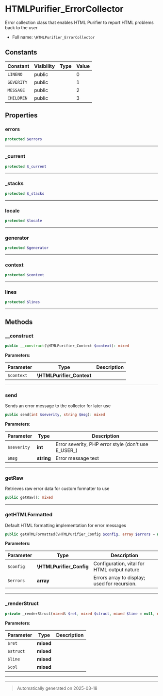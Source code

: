 
# HTMLPurifier_ErrorCollector

Error collection class that enables HTML Purifier to report HTML
problems back to the user



* Full name: `\HTMLPurifier_ErrorCollector`


## Constants

| Constant | Visibility | Type | Value |
|:---------|:-----------|:-----|:------|
|`LINENO`|public| |0|
|`SEVERITY`|public| |1|
|`MESSAGE`|public| |2|
|`CHILDREN`|public| |3|

## Properties


### errors



```php
protected $errors
```






***

### _current



```php
protected $_current
```






***

### _stacks



```php
protected $_stacks
```






***

### locale



```php
protected $locale
```






***

### generator



```php
protected $generator
```






***

### context



```php
protected $context
```






***

### lines



```php
protected $lines
```






***

## Methods


### __construct



```php
public __construct(\HTMLPurifier_Context $context): mixed
```








**Parameters:**

| Parameter | Type | Description |
|-----------|------|-------------|
| `$context` | **\HTMLPurifier_Context** |  |





***

### send

Sends an error message to the collector for later use

```php
public send(int $severity, string $msg): mixed
```








**Parameters:**

| Parameter | Type | Description |
|-----------|------|-------------|
| `$severity` | **int** | Error severity, PHP error style (don&#039;t use E_USER_) |
| `$msg` | **string** | Error message text |





***

### getRaw

Retrieves raw error data for custom formatter to use

```php
public getRaw(): mixed
```












***

### getHTMLFormatted

Default HTML formatting implementation for error messages

```php
public getHTMLFormatted(\HTMLPurifier_Config $config, array $errors = null): string
```








**Parameters:**

| Parameter | Type | Description |
|-----------|------|-------------|
| `$config` | **\HTMLPurifier_Config** | Configuration, vital for HTML output nature |
| `$errors` | **array** | Errors array to display; used for recursion. |





***

### _renderStruct



```php
private _renderStruct(mixed& $ret, mixed $struct, mixed $line = null, mixed $col = null): mixed
```








**Parameters:**

| Parameter | Type | Description |
|-----------|------|-------------|
| `$ret` | **mixed** |  |
| `$struct` | **mixed** |  |
| `$line` | **mixed** |  |
| `$col` | **mixed** |  |





***


***
> Automatically generated on 2025-03-18
